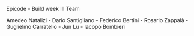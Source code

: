 Epicode - Build week III Team

 Amedeo Natalizi - Dario Santigliano - Federico Bertini - Rosario Zappalà - Guglielmo Carratello - Jun Lu - Iacopo Bombieri
